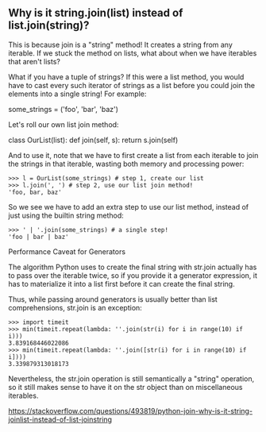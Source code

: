 ## Why is it string.join(list) instead of list.join(string)?

This is because join is a "string" method! It creates a string from any iterable. If we stuck the method on lists, what about when we have iterables that aren't lists?

What if you have a tuple of strings? If this were a list method, you would have to cast every such iterator of strings as a list before you could join the elements into a single string! For example:

some_strings = ('foo', 'bar', 'baz')

Let's roll our own list join method:

class OurList(list): 
    def join(self, s):
        return s.join(self)

And to use it, note that we have to first create a list from each iterable to join the strings in that iterable, wasting both memory and processing power:
```
>>> l = OurList(some_strings) # step 1, create our list
>>> l.join(', ') # step 2, use our list join method!
'foo, bar, baz'
```
So we see we have to add an extra step to use our list method, instead of just using the builtin string method:

```
>>> ' | '.join(some_strings) # a single step!
'foo | bar | baz'
```

Performance Caveat for Generators

The algorithm Python uses to create the final string with str.join actually has to pass over the iterable twice, so if you provide it a generator expression, it has to materialize it into a list first before it can create the final string.

Thus, while passing around generators is usually better than list comprehensions, str.join is an exception:
```
>>> import timeit
>>> min(timeit.repeat(lambda: ''.join(str(i) for i in range(10) if i)))
3.839168446022086
>>> min(timeit.repeat(lambda: ''.join([str(i) for i in range(10) if i])))
3.339879313018173
```
Nevertheless, the str.join operation is still semantically a "string" operation, so it still makes sense to have it on the str object than on miscellaneous iterables.

https://stackoverflow.com/questions/493819/python-join-why-is-it-string-joinlist-instead-of-list-joinstring